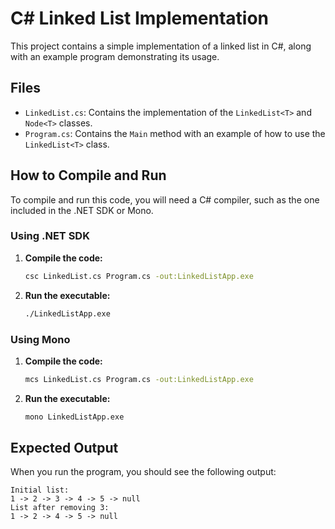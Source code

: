 # C# Linked List Implementation

This project contains a simple implementation of a linked list in C#, along with an example program demonstrating its usage.

## Files

*   `LinkedList.cs`: Contains the implementation of the `LinkedList<T>` and `Node<T>` classes.
*   `Program.cs`: Contains the `Main` method with an example of how to use the `LinkedList<T>` class.

## How to Compile and Run

To compile and run this code, you will need a C# compiler, such as the one included in the .NET SDK or Mono.

### Using .NET SDK

1.  **Compile the code:**
    ```bash
    csc LinkedList.cs Program.cs -out:LinkedListApp.exe
    ```

2.  **Run the executable:**
    ```bash
    ./LinkedListApp.exe
    ```

### Using Mono

1.  **Compile the code:**
    ```bash
    mcs LinkedList.cs Program.cs -out:LinkedListApp.exe
    ```

2.  **Run the executable:**
    ```bash
    mono LinkedListApp.exe
    ```

## Expected Output

When you run the program, you should see the following output:

```
Initial list:
1 -> 2 -> 3 -> 4 -> 5 -> null
List after removing 3:
1 -> 2 -> 4 -> 5 -> null
```
